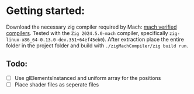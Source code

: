 # Getting started:
Download the necessary zig compiler required by Mach: [mach verified compilers](https://machengine.org/about/zig-version/). Tested with the `Zig 2024.5.0-mach` compiler, specifically `zig-linux-x86_64-0.13.0-dev.351+64ef45eb0`). After extraction place the entire folder in the project folder and build with `./zigMachCompiler/zig build run`.

## Todo:
- [ ] Use glElementsInstanced and uniform array for the positions
- [ ] Place shader files as seperate files 
